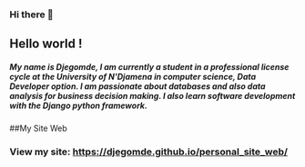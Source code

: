 ### Hi there 👋
## Hello world !
##### My name is Djegomde, I am currently a student in a professional license cycle at the University of N'Djamena in computer science, Data Developer option. I am passionate about databases and also data analysis for business decision making. I also learn software development with the Django python framework.

##My Site Web
### View my site: https://djegomde.github.io/personal_site_web/
<!--
**Djegomde/Djegomde** is a ✨ _special_ ✨ repository because its `README.md` (this file) appears on your GitHub profile.

Here are some ideas to get you started:

- 🔭 I’m currently working on ...
- 🌱 I’m currently learning ...
- 👯 I’m looking to collaborate on ...
- 🤔 I’m looking for help with ...
- 💬 Ask me about ...
- 📫 How to reach me: ...
- 😄 Pronouns: ...
- ⚡ Fun fact: ...
-->
